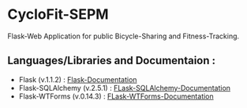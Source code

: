 # CycloFit-SEPM

Flask-Web Application for public Bicycle-Sharing and Fitness-Tracking.

## Languages/Libraries and Documentaion :
* Flask (v.1.1.2) : [Flask-Documentation](https://flask.palletsprojects.com/en/1.1.x/)
* Flask-SQLAlchemy (v.2.5.1) : [FLask-SQLAlchemy-Documentation](https://flask-sqlalchemy.palletsprojects.com/en/2.x/)
* Flask-WTForms (v.0.14.3) : [FLask-WTForms-Documentation](https://flask-wtf.readthedocs.io/en/stable/)
